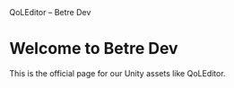 <!DOCTYPE html>
<html>
  <head>
    QoLEditor – Betre Dev
  </head>
  <body>
    <h1>Welcome to Betre Dev</h1>
    <p>This is the official page for our Unity assets like QoLEditor.</p>
  </body>
</html>

